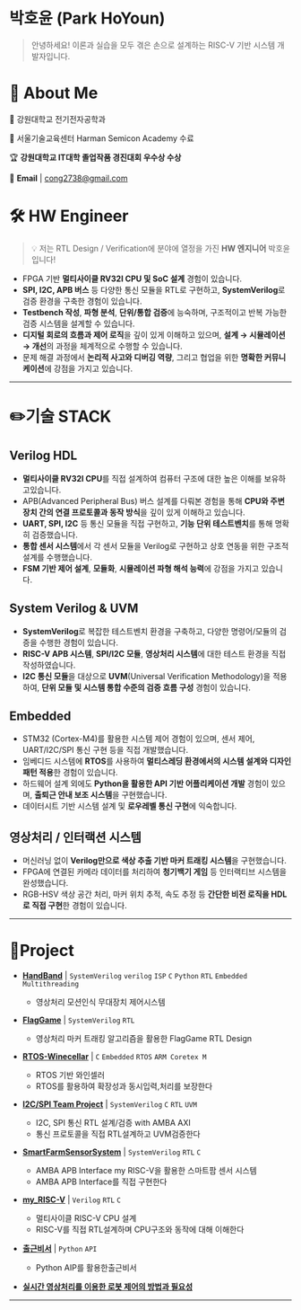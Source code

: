 # 박호윤 (Park HoYoun)

> 안녕하세요! 이론과 실습을 모두 겪은 손으로 설계하는 RISC-V 기반 시스템 개발자입니다.

# 🌟 About Me

🏫  강원대학교 전기전자공학과

🕍  서울기술교육센터 Harman Semicon Academy 수료

🏆 **강원대학교 IT대학 졸업작품 경진대회 우수상 수상**

📧  **Email** | cong2738@gmail.com

# 🛠️ HW Engineer

> 💡 저는  RTL Design / Verification에 분야에 열정을 가진 **HW 엔지니어** 박호윤 입니다!

- FPGA 기반 **멀티사이클 RV32I CPU 및 SoC 설계** 경험이 있습니다.
- **SPI, I2C, APB 버스** 등 다양한 통신 모듈을 RTL로 구현하고, **SystemVerilog**로 검증 환경을 구축한 경험이 있습니다.
- **Testbench 작성**, **파형 분석**, **단위/통합 검증**에 능숙하며, 구조적이고 반복 가능한 검증 시스템을 설계할 수 있습니다.
- **디지털 회로의 흐름과 제어 로직**을 깊이 있게 이해하고 있으며, **설계 → 시뮬레이션 → 개선**의 과정을 체계적으로 수행할 수 있습니다.
- 문제 해결 과정에서 **논리적 사고와 디버깅 역량**, 그리고 협업을 위한 **명확한 커뮤니케이션**에 강점을 가지고 있습니다.

---

# ✏️기술 STACK

## Verilog HDL

- **멀티사이클 RV32I CPU**를 직접 설계하여 컴퓨터 구조에 대한 높은 이해를 보유하고있습니다.
- APB(Advanced Peripheral Bus) 버스 설계를 다뤄본 경험을 통해 **CPU와 주변장치 간의 연결 프로토콜과 동작 방식**을 깊이 있게 이해하고 있습니다.
- **UART, SPI, I2C** 등 통신 모듈을 직접 구현하고, **기능 단위 테스트벤치**를 통해 명확히 검증했습니다.
- **통합 센서 시스템**에서 각 센서 모듈을 Verilog로 구현하고 상호 연동을 위한 구조적 설계를 수행했습니다.
- **FSM 기반 제어 설계**, **모듈화**, **시뮬레이션 파형 해석 능력**에 강점을 가지고 있습니다.

## System Verilog & UVM

- **SystemVerilog**로 복잡한 테스트벤치 환경을 구축하고, 다양한 명령어/모듈의 검증을 수행한 경험이 있습니다.
- **RISC-V APB 시스템**, **SPI/I2C 모듈**, **영상처리 시스템**에 대한 테스트 환경을 직접 작성하였습니다.
- **I2C 통신 모듈**을 대상으로 **UVM**(Universal Verification Methodology)을 적용하여, **단위 모듈 및 시스템 통합 수준의 검증 흐름 구성** 경험이 있습니다.

## Embedded

- STM32 (Cortex-M4)를 활용한 시스템 제어 경험이 있으며, 센서 제어, UART/I2C/SPI 통신 구현 등을 직접 개발했습니다.
- 임베디드 시스템에 **RTOS**를 사용하여 **멀티스레딩 환경에서의 시스템 설계와 디자인패턴 적용**한 경험이 있습니다.
- 하드웨어 설계 외에도 **Python을 활용한 API 기반 어플리케이션 개발** 경험이 있으며, **출퇴근 안내 보조 시스템**을 구현했습니다.
- 데이터시트 기반 시스템 설계 및 **로우레벨 통신 구현**에 익숙합니다.

## 영상처리 / 인터랙션 시스템

- 머신러닝 없이 **Verilog만으로 색상 추출 기반 마커 트래킹 시스템**을 구현했습니다.
- FPGA에 연결된 카메라 데이터를 처리하여 **청기백기 게임** 등 인터랙티브 시스템을 완성했습니다.
- RGB-HSV 색상 공간 처리, 마커 위치 추적, 속도 추정 등 **간단한 비전 로직을 HDL로 직접 구현**한 경험이 있습니다.

----

# 📑Project

- **[HandBand](https://github.com/cong2738/HandBand)** | `SystemVerilog` `verilog` `ISP` `C` `Python` `RTL` `Embedded` `Multithreading`
  - 영상처리 모션인식 무대장치 제어시스템

- **[FlagGame](https://github.com/cong2738/FlagGame)** | `SystemVerilog` `RTL`
  - 영상처리 마커 트래킹 알고리즘을 활용한 FlagGame RTL Design 
  
- **[RTOS-Winecellar](https://github.com/cong2738/wine_celler)** | `C` `Embedded` `RTOS` `ARM Coretex M`
  - RTOS 기반 와인셀러
  - RTOS를 활용하여 확장성과 동시입력,처리를 보장한다
  
- **[I2C/SPI Team Project](https://github.com/cong2738/May_team_project_I2C_SPI)** | `SystemVerilog` `C` `RTL` `UVM`
  - I2C, SPI 통신 RTL 설계/검증 with AMBA AXI
  - 통신 프로토콜을 직접  RTL설계하고 UVM검증한다

- **[SmartFarmSensorSystem](https://github.com/cong2738/SmartFarmSensorSystem)** | `SystemVerilog` `RTL` `C`
  - AMBA APB Interface my RISC-V을 활용한 스마트팜 센서 시스템
  - AMBA APB Interface를 직접 구현한다
  
- **[my_RISC-V](https://github.com/cong2738/my_RISC-V)** | `Verilog` `RTL` `C`
  - 멀티사이클 RISC-V CPU 설계
  - RISC-V를 직접 RTL설계하며 CPU구조와 동작에 대해 이해한다

- **[출근비서](https://github.com/cong2738/HarmanCA_project1)** | `Python` `API` 
  - Python AIP를 활용한출근비서 

- **[실시간 영상처리를 이용한 로봇 제어의 방법과 필요성](https://github.com/cong2738/Kangwon_university_senior_project)**
---

